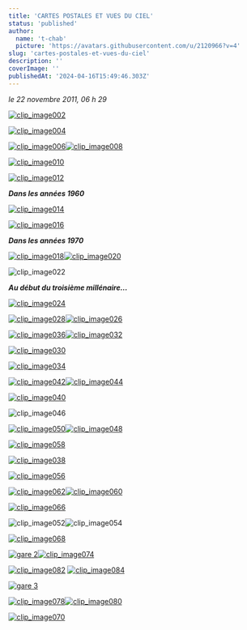 ```yaml
---
title: 'CARTES POSTALES ET VUES DU CIEL'
status: 'published'
author:
  name: 't-chab'
  picture: 'https://avatars.githubusercontent.com/u/2120966?v=4'
slug: 'cartes-postales-et-vues-du-ciel'
description: ''
coverImage: ''
publishedAt: '2024-04-16T15:49:46.303Z'
---
```


*le 22 novembre 2011, 06 h 29*

[![clip_image002](https://beguelins.net/blog/public/Windows-Live-Writer/2226fe00f7c0_FA33/clip_image002_thumb.jpg "clip_image002")](https://beguelins.net/blog/public/Windows-Live-Writer/2226fe00f7c0_FA33/clip_image002_2.jpg)

[![clip_image004](https://beguelins.net/blog/public/Windows-Live-Writer/2226fe00f7c0_FA33/clip_image004_thumb.jpg "clip_image004")](https://beguelins.net/blog/public/Windows-Live-Writer/2226fe00f7c0_FA33/clip_image004_2.jpg)

[![clip_image006](https://beguelins.net/blog/public/Windows-Live-Writer/2226fe00f7c0_FA33/clip_image006_thumb.jpg "clip_image006")](https://beguelins.net/blog/public/Windows-Live-Writer/2226fe00f7c0_FA33/clip_image006_2.jpg)[![clip_image008](https://beguelins.net/blog/public/Windows-Live-Writer/2226fe00f7c0_FA33/clip_image008_thumb.jpg "clip_image008")](https://beguelins.net/blog/public/Windows-Live-Writer/2226fe00f7c0_FA33/clip_image008_2.jpg)

[![clip_image010](https://beguelins.net/blog/public/Windows-Live-Writer/2226fe00f7c0_FA33/clip_image010_thumb.jpg "clip_image010")](https://beguelins.net/blog/public/Windows-Live-Writer/2226fe00f7c0_FA33/clip_image010_2.jpg)

[![clip_image012](https://beguelins.net/blog/public/Windows-Live-Writer/2226fe00f7c0_FA33/clip_image012_thumb.jpg "clip_image012")](https://beguelins.net/blog/public/Windows-Live-Writer/2226fe00f7c0_FA33/clip_image012_2.jpg)

***Dans les années 1960***

[![clip_image014](https://beguelins.net/blog/public/Windows-Live-Writer/2226fe00f7c0_FA33/clip_image014_thumb.jpg "clip_image014")](https://beguelins.net/blog/public/Windows-Live-Writer/2226fe00f7c0_FA33/clip_image014_2.jpg)

[![clip_image016](https://beguelins.net/blog/public/Windows-Live-Writer/2226fe00f7c0_FA33/clip_image016_thumb.jpg "clip_image016")](https://beguelins.net/blog/public/Windows-Live-Writer/2226fe00f7c0_FA33/clip_image016_2.jpg)

***Dans les années 1970***

[![clip_image018](https://beguelins.net/blog/public/Windows-Live-Writer/2226fe00f7c0_FA33/clip_image018_thumb.jpg "clip_image018")](https://beguelins.net/blog/public/Windows-Live-Writer/2226fe00f7c0_FA33/clip_image018_2.jpg)[![clip_image020](https://beguelins.net/blog/public/Windows-Live-Writer/2226fe00f7c0_FA33/clip_image020_thumb.jpg "clip_image020")](https://beguelins.net/blog/public/Windows-Live-Writer/2226fe00f7c0_FA33/clip_image020_2.jpg)

![clip_image022](https://beguelins.net/blog/public/Windows-Live-Writer/2226fe00f7c0_FA33/clip_image022_thumb.jpg "clip_image022")

***Au début du troisième millénaire…***

[![clip_image024](https://beguelins.net/blog/public/Windows-Live-Writer/2226fe00f7c0_FA33/clip_image024_thumb.jpg "clip_image024")](https://beguelins.net/blog/public/Windows-Live-Writer/2226fe00f7c0_FA33/clip_image024_2.jpg)

[![clip_image028](https://beguelins.net/blog/public/Windows-Live-Writer/2226fe00f7c0_FA33/clip_image028_thumb.jpg "clip_image028")](https://beguelins.net/blog/public/Windows-Live-Writer/2226fe00f7c0_FA33/clip_image028_2.jpg)[![clip_image026](https://beguelins.net/blog/public/Windows-Live-Writer/2226fe00f7c0_FA33/clip_image026_thumb.jpg "clip_image026")](https://beguelins.net/blog/public/Windows-Live-Writer/2226fe00f7c0_FA33/clip_image026_2.jpg)

[![clip_image036](https://beguelins.net/blog/public/Windows-Live-Writer/2226fe00f7c0_FA33/clip_image036_thumb.jpg "clip_image036")](https://beguelins.net/blog/public/Windows-Live-Writer/2226fe00f7c0_FA33/clip_image036_2.jpg)[![clip_image032](https://beguelins.net/blog/public/Windows-Live-Writer/2226fe00f7c0_FA33/clip_image032_thumb.jpg "clip_image032")](https://beguelins.net/blog/public/Windows-Live-Writer/2226fe00f7c0_FA33/clip_image032_2.jpg)

[![clip_image030](https://beguelins.net/blog/public/Windows-Live-Writer/2226fe00f7c0_FA33/clip_image030_thumb.jpg "clip_image030")](https://beguelins.net/blog/public/Windows-Live-Writer/2226fe00f7c0_FA33/clip_image030_2.jpg)

[![clip_image034](https://beguelins.net/blog/public/Windows-Live-Writer/2226fe00f7c0_FA33/clip_image034_thumb.jpg "clip_image034")](https://beguelins.net/blog/public/Windows-Live-Writer/2226fe00f7c0_FA33/clip_image034_2.jpg)

[![clip_image042](https://beguelins.net/blog/public/Windows-Live-Writer/2226fe00f7c0_FA33/clip_image042_thumb.jpg "clip_image042")](https://beguelins.net/blog/public/Windows-Live-Writer/2226fe00f7c0_FA33/clip_image042_2.jpg)[![clip_image044](https://beguelins.net/blog/public/Windows-Live-Writer/2226fe00f7c0_FA33/clip_image044_thumb.jpg "clip_image044")](https://beguelins.net/blog/public/Windows-Live-Writer/2226fe00f7c0_FA33/clip_image044_2.jpg)

[![clip_image040](https://beguelins.net/blog/public/Windows-Live-Writer/2226fe00f7c0_FA33/clip_image040_thumb.jpg "clip_image040")](https://beguelins.net/blog/public/Windows-Live-Writer/2226fe00f7c0_FA33/clip_image040_2.jpg)

![clip_image046](https://beguelins.net/blog/public/Windows-Live-Writer/2226fe00f7c0_FA33/clip_image046_thumb.jpg "clip_image046")

[![clip_image050](https://beguelins.net/blog/public/Windows-Live-Writer/2226fe00f7c0_FA33/clip_image050_thumb.jpg "clip_image050")](https://beguelins.net/blog/public/Windows-Live-Writer/2226fe00f7c0_FA33/clip_image050_2.jpg)[![clip_image048](https://beguelins.net/blog/public/Windows-Live-Writer/2226fe00f7c0_FA33/clip_image048_thumb.jpg "clip_image048")](https://beguelins.net/blog/public/Windows-Live-Writer/2226fe00f7c0_FA33/clip_image048_2.jpg)

[![clip_image058](https://beguelins.net/blog/public/Windows-Live-Writer/2226fe00f7c0_FA33/clip_image058_thumb.jpg "clip_image058")](https://beguelins.net/blog/public/Windows-Live-Writer/2226fe00f7c0_FA33/clip_image058_2.jpg)

[![clip_image038](https://beguelins.net/blog/public/Windows-Live-Writer/2226fe00f7c0_FA33/clip_image038_thumb.jpg "clip_image038")](https://beguelins.net/blog/public/Windows-Live-Writer/2226fe00f7c0_FA33/clip_image038_2.jpg)

[![clip_image056](https://beguelins.net/blog/public/Windows-Live-Writer/2226fe00f7c0_FA33/clip_image056_thumb.jpg "clip_image056")](https://beguelins.net/blog/public/Windows-Live-Writer/2226fe00f7c0_FA33/clip_image056_2.jpg)

[![clip_image062](https://beguelins.net/blog/public/Windows-Live-Writer/2226fe00f7c0_FA33/clip_image062_thumb.jpg "clip_image062")](https://beguelins.net/blog/public/Windows-Live-Writer/2226fe00f7c0_FA33/clip_image062_2.jpg)[![clip_image060](https://beguelins.net/blog/public/Windows-Live-Writer/2226fe00f7c0_FA33/clip_image060_thumb.jpg "clip_image060")](https://beguelins.net/blog/public/Windows-Live-Writer/2226fe00f7c0_FA33/clip_image060_2.jpg)

[![clip_image066](https://beguelins.net/blog/public/Windows-Live-Writer/2226fe00f7c0_FA33/clip_image066_thumb.jpg "clip_image066")](https://beguelins.net/blog/public/Windows-Live-Writer/2226fe00f7c0_FA33/clip_image066_2.jpg)

![clip_image052](https://beguelins.net/blog/public/Windows-Live-Writer/2226fe00f7c0_FA33/clip_image052_thumb.jpg "clip_image052")![clip_image054](https://beguelins.net/blog/public/Windows-Live-Writer/2226fe00f7c0_FA33/clip_image054_thumb.jpg "clip_image054")

[![clip_image068](https://beguelins.net/blog/public/Windows-Live-Writer/2226fe00f7c0_FA33/clip_image068_thumb.jpg "clip_image068")](https://beguelins.net/blog/public/Windows-Live-Writer/2226fe00f7c0_FA33/clip_image068_2.jpg)

[![gare 2](https://beguelins.net/blog/public/Windows-Live-Writer/2226fe00f7c0_FA33/gare_2_thumb.jpg "gare 2")](https://beguelins.net/blog/public/Windows-Live-Writer/2226fe00f7c0_FA33/gare_2_2.jpg)[![clip_image074](https://beguelins.net/blog/public/Windows-Live-Writer/2226fe00f7c0_FA33/clip_image074_thumb.jpg "clip_image074")](https://beguelins.net/blog/public/Windows-Live-Writer/2226fe00f7c0_FA33/clip_image074_2.jpg)

[![clip_image082](https://beguelins.net/blog/public/Windows-Live-Writer/2226fe00f7c0_FA33/clip_image082_thumb.jpg "clip_image082")](https://beguelins.net/blog/public/Windows-Live-Writer/2226fe00f7c0_FA33/clip_image082_2.jpg) [![clip_image084](https://beguelins.net/blog/public/Windows-Live-Writer/2226fe00f7c0_FA33/clip_image084_thumb.jpg "clip_image084")](https://beguelins.net/blog/public/Windows-Live-Writer/2226fe00f7c0_FA33/clip_image084_2.jpg)

[![gare 3](https://beguelins.net/blog/public/Windows-Live-Writer/2226fe00f7c0_FA33/gare_3_thumb.jpg "gare 3")](https://beguelins.net/blog/public/Windows-Live-Writer/2226fe00f7c0_FA33/gare_3_2.jpg)

[![clip_image078](https://beguelins.net/blog/public/Windows-Live-Writer/2226fe00f7c0_FA33/clip_image078_thumb.jpg "clip_image078")](https://beguelins.net/blog/public/Windows-Live-Writer/2226fe00f7c0_FA33/clip_image078_2.jpg)[![clip_image080](https://beguelins.net/blog/public/Windows-Live-Writer/2226fe00f7c0_FA33/clip_image080_thumb.jpg "clip_image080")](https://beguelins.net/blog/public/Windows-Live-Writer/2226fe00f7c0_FA33/clip_image080_2.jpg)

[![clip_image070](https://beguelins.net/blog/public/Windows-Live-Writer/2226fe00f7c0_FA33/clip_image070_thumb.jpg "clip_image070")](https://beguelins.net/blog/public/Windows-Live-Writer/2226fe00f7c0_FA33/clip_image070_2.jpg)